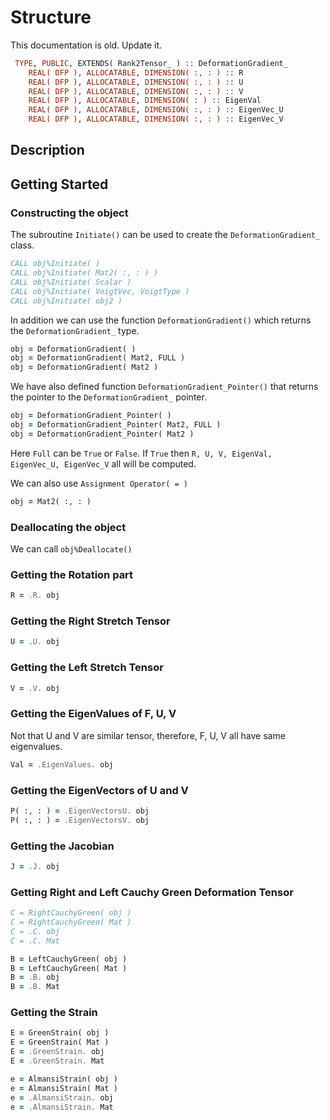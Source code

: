 # Structure

This documentation is old. Update it.

```fortran
 TYPE, PUBLIC, EXTENDS( Rank2Tensor_ ) :: DeformationGradient_
    REAL( DFP ), ALLOCATABLE, DIMENSION( :, : ) :: R
    REAL( DFP ), ALLOCATABLE, DIMENSION( :, : ) :: U
    REAL( DFP ), ALLOCATABLE, DIMENSION( :, : ) :: V
    REAL( DFP ), ALLOCATABLE, DIMENSION( : ) :: EigenVal
    REAL( DFP ), ALLOCATABLE, DIMENSION( :, : ) :: EigenVec_U
    REAL( DFP ), ALLOCATABLE, DIMENSION( :, : ) :: EigenVec_V
```

## Description

## Getting Started

### Constructing the object

The subroutine `Initiate()` can be used to create the `DeformationGradient_` class.

```fortran
CALL obj%Initiate( )
CALL obj%Initiate( Mat2( :, : ) )
CALL obj%Initiate( Scalar )
CALL obj%Initiate( VoigtVec, VoigtType )
CALL obj%Initiate( obj2 )
```

In addition we can use the function `DeformationGradient()` which returns the `DeformationGradient_` type.

```fortran
obj = DeformationGradient( )
obj = DeformationGradient( Mat2, FULL )
obj = DeformationGradient( Mat2 )
```

We have also defined function `DeformationGradient_Pointer()` that returns the pointer to the `DeformationGradient_` pointer.

```fortran
obj = DeformationGradient_Pointer( )
obj = DeformationGradient_Pointer( Mat2, FULL )
obj = DeformationGradient_Pointer( Mat2 )
```

Here `Full` can be `True` or `False`. If `True` then `R, U, V, EigenVal, EigenVec_U, EigenVec_V` all will be computed.

We can also use `Assignment Operator( = )`

```fortran
obj = Mat2( :, : )
```

### Deallocating the object

We can call `obj%Deallocate()`

### Getting the Rotation part

```fortran
R = .R. obj
```

### Getting the Right Stretch Tensor

```fortran
U = .U. obj
```

### Getting the Left Stretch Tensor

```fortran
V = .V. obj
```

### Getting the EigenValues of F, U, V

Not that U and V are similar tensor, therefore, F, U, V all have same eigenvalues.

```fortran
Val = .EigenValues. obj
```

### Getting the EigenVectors of U and V

```fortran
P( :, : ) = .EigenVectorsU. obj
P( :, : ) = .EigenVectorsV. obj
```

### Getting the Jacobian

```fortran
J = .J. obj
```

### Getting Right and Left Cauchy Green Deformation Tensor

```fortran
C = RightCauchyGreen( obj )
C = RightCauchyGreen( Mat )
C = .C. obj
C = .C. Mat
```

```fortran
B = LeftCauchyGreen( obj )
B = LeftCauchyGreen( Mat )
B = .B. obj
B = .B. Mat
```

### Getting the Strain

```fortran
E = GreenStrain( obj )
E = GreenStrain( Mat )
E = .GreenStrain. obj
E = .GreenStrain. Mat
```

```fortran
e = AlmansiStrain( obj )
e = AlmansiStrain( Mat )
e = .AlmansiStrain. obj
e = .AlmansiStrain. Mat
```
